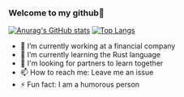 ### Welcome to my github👋
[![Anurag's GitHub stats](https://github-readme-stats.vercel.app/api?username=gjmhandsome&show_icons=true&theme=radical)](https://github.com/anuraghazra/github-readme-stats)
[![Top Langs](https://github-readme-stats.vercel.app/api/top-langs/?username=gjmhandsome&layout=compact&theme=radical)](https://github.com/anuraghazra/github-readme-stats)

- 🔭 I’m currently working at a financial company
- 🌱 I’m currently learning the Rust language
- 👯 I'm looking for partners to learn together
- 📫 How to reach me: Leave me an issue
- ⚡ Fun fact: I am a humorous person
